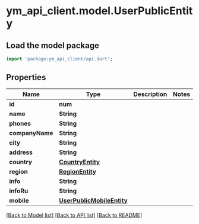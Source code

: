 # ym_api_client.model.UserPublicEntity

## Load the model package
```dart
import 'package:ym_api_client/api.dart';
```

## Properties
Name | Type | Description | Notes
------------ | ------------- | ------------- | -------------
**id** | **num** |  | 
**name** | **String** |  | 
**phones** | **String** |  | 
**companyName** | **String** |  | 
**city** | **String** |  | 
**address** | **String** |  | 
**country** | [**CountryEntity**](CountryEntity.md) |  | 
**region** | [**RegionEntity**](RegionEntity.md) |  | 
**info** | **String** |  | 
**infoRu** | **String** |  | 
**mobile** | [**UserPublicMobileEntity**](UserPublicMobileEntity.md) |  | 

[[Back to Model list]](../README.md#documentation-for-models) [[Back to API list]](../README.md#documentation-for-api-endpoints) [[Back to README]](../README.md)


